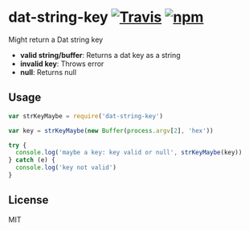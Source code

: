 # dat-string-key [![Travis](https://img.shields.io/travis/joehand/dat-string-key.svg?style=flat-square)](https://travis-ci.org/joehand/dat-string-key) [![npm](https://img.shields.io/npm/v/dat-string-key.svg?style=flat-square)](https://npmjs.org/package/dat-string-key)

Might return a Dat string key

* **valid string/buffer**: Returns a dat key as a string
* **invalid key**: Throws error
* **null**: Returns null

## Usage

```js
var strKeyMaybe = require('dat-string-key')

var key = strKeyMaybe(new Buffer(process.argv[2], 'hex'))

try {
  console.log('maybe a key: key valid or null', strKeyMaybe(key))
} catch (e) {
  console.log('key not valid')
}
```

## License

MIT
